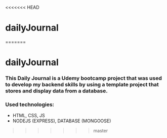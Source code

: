 <<<<<<< HEAD
# dailyJournal
=======
# dailyJournal
### This Daily Journal is a Udemy bootcamp project that was used to develop my backend skills by using a template project that stores and display data from a database.
### Used technologies:
- HTML, CSS, JS
- NODEJS (EXPRESS), DATABASE (MONGOOSE)
>>>>>>> master
